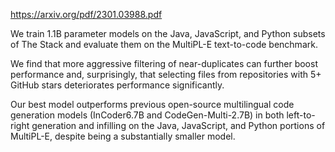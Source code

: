 https://arxiv.org/pdf/2301.03988.pdf

 We train 1.1B parameter models on the Java, JavaScript, and Python subsets of The Stack and evaluate them on the MultiPL-E text-to-code benchmark.

 We find that more aggressive filtering of near-duplicates can further boost performance and, surprisingly, that selecting files from repositories with 5+ GitHub stars deteriorates performance significantly.

 Our best model outperforms previous open-source multilingual code generation models (InCoder6.7B and CodeGen-Multi-2.7B) in both left-to-right generation and infilling on the Java, JavaScript, and Python portions of MultiPL-E, despite being a substantially smaller model.

 